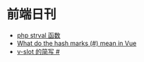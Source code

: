 # 前端日刊

* [php strval 函数](https://www.runoob.com/php/php-strval-function.html)
* [What do the hash marks (#) mean in Vue](https://stackoverflow.com/questions/63731076/what-do-the-hash-marks-mean-in-vue)
* [v-slot 的简写 # ](https://cn.vuejs.org/v2/api/index.html#v-slot)
